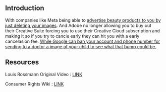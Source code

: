 ## Introduction
With companies like Meta being able to [advertise beauty products to you by just deleting your images](https://futurism.com/facebook-beauty-targeted-ads). And Adobe no longer allowing you to buy out their Creative Suite forcing you to use their Creative Cloud subscription and making it so if you try to cancle early they can hit you with a early cancelasion fee. [While Google can ban your account and phone number for sending to a doctor a image of your child to see what that bump could be.](https://www.techspot.com/news/95729-google-refuses-reinstate-account-man-after-flagged-medical.html).

## Resources

Louis Rossmann Original Video : [LINK](https://www.youtube.com/watch?v=2_Dtmpe9qaQ)

Consumer Rights Wiki : [LINK](https://consumerrights.wiki/)
